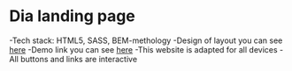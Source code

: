 # Dia landing page

-Tech stack: HTML5, SASS, BEM-methology
-Design of layout you can see [here](https://www.figma.com/file/vhfzZ7SqWGkMGd5iCDdBCy/Dia-New?node-id=0%3A1)
-Demo link you can see [here](https://suessophie.github.io/layout_dia/)
-This website is adapted for all devices
-All buttons and links are interactive

